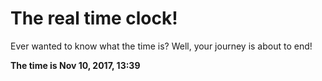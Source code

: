 # The real time clock!

Ever wanted to know what the time is? Well, your journey is about to end!

**The time is Nov 10, 2017, 13:39**